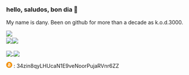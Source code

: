 ### hello, saludos, bon dia 👋

My name is dany. Been on github for more than a decade as k.o.d.3000. 
<!--
My work is private due to client ndas, but i do try to throw some public ones now and again.
However, my public facing repos are kinda sad since they dont get the same attention as the private ones do.. if you'd like a walk through
of some of my private work just contact me. I'd be happy to share, but please make this request in advanced since its a lot of work spanning different areas of web communications using various languages/technologies. 
-->

<a href="https://wakatime.com"><img width="450px" src="https://wakatime.com/share/@kod3000/48e401a8-a158-4973-be8a-266a7ae2d0a9.png" /></a>
<br/>
<a href="https://wakatime.com"><img width="250px" src="https://wakatime.com/share/@kod3000/8519389a-7229-441e-84ef-5815f7e986db.png" /></a><a href="https://wakatime.com"><img width="250px" src="https://wakatime.com/share/@kod3000/6b03c726-b8bb-42d7-a8bc-db6fdd20798b.png" /></a>

<!--
**kod3000/kod3000** is a ✨ _special_ ✨ repository because its `README.md` (this file) appears on your GitHub profile.

Here are some ideas to get you started:

- 🔭 I’m currently working on ...
- 🌱 I’m currently learning ...
- 👯 I’m looking to collaborate on ...
- 🤔 I’m looking for help with ...
- 💬 Ask me about ...
- 📫 How to reach me: ...
- 😄 Pronouns: ...
- ⚡ Fun fact: ...
-->


<a href="https://github.com/anuraghazra/github-readme-stats">
  <img align="center" src="https://github-readme-stats.vercel.app/api?username=kod3000&count_private=true&show_icons=true&include_all_commits=true&hide_border=true&hide_title=true" />
</a>
<a href="https://github.com/anuraghazra/github-readme-stats">
  <img align="center" src="https://github-readme-stats.vercel.app/api/top-langs/?username=kod3000&hide=css,handlebars,less,html&langs_count=3&hide_title=true&hide_border=true" />
</a>


![btc](https://github.com/kod3000/EventsManager/blob/d54efb0e1301a6cc1d508b8a9c571f3bb8da04b8/public/img/bitcoin.png) : 34zin8qyLHUcaN1E9veNoorPujaRVnr6ZZ
